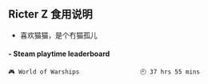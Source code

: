 ## Ricter Z 食用说明
- 喜欢猫猫，是个冇猫孤儿

<!-- steam-box start -->
#### - Steam playtime leaderboard
```text
🎮 World of Warships                 🕘 37 hrs 55 mins
```
<!-- Powered by https://github.com/YouEclipse/steam-box . -->
<!-- steam-box end -->
